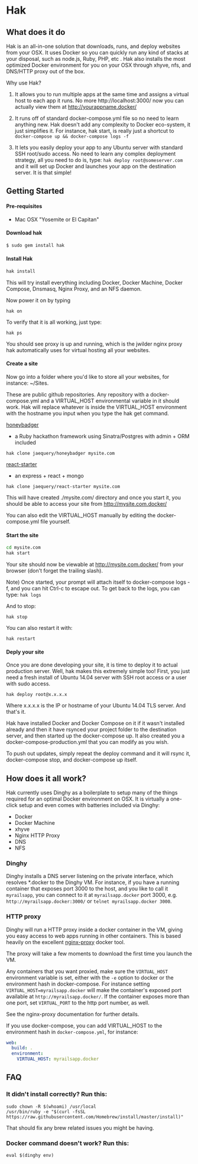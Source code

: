 # Hak

## What does it do

Hak is an all-in-one solution that downloads, runs, and deploy websites from your OSX.
It uses Docker so you can quickly run any kind of stacks at your disposal, such as node.js, Ruby, PHP, etc .
Hak also installs the most optimized Docker environment for you on your OSX through xhyve, nfs, and DNS/HTTP proxy out of the box.

Why use Hak? 

1) It allows you to run multiple apps at the same time and assigns a virtual host to each app it runs. No more http://localhost:3000/ now you can actually view them at http://yourappname.docker/

2) It runs off of standard docker-compose.yml file so no need to learn anything new. Hak doesn't add any complexity to Docker eco-system, it just simplifies it. For instance, hak start, is really just a shortcut to ```docker-compose up && docker-compose logs -f```

3) It lets you easily deploy your app to any Ubuntu server with standard SSH root/sudo access. No need to learn any complex deployment strategy, all you need to do is, type: ```hak deploy root@someserver.com``` and it will set up Docker and launches your app on the destination server. It is that simple!


## Getting Started

#### Pre-requisites

* Mac OSX "Yosemite or El Capitan"

#### Download hak

```sh
$ sudo gem install hak
```

#### Install Hak

```sh
hak install
```

This will try install everything including Docker, Docker Machine, Docker Compose, Dnsmasq, Nginx Proxy, and an NFS daemon.

Now power it on by typing

```
hak on
```

To verify that it is all working, just type:

```
hak ps
```

You should see proxy is up and running, which is the jwilder nginx proxy hak automatically uses for virtual hosting all your websites.

#### Create a site

Now go into a folder where you'd like to store all your websites, for instance: ~/Sites.

These are public github repositories. Any repository with a docker-compose.yml and a VIRTUAL_HOST environmental variable in it should work. Hak will replace whatever is inside the VIRTUAL_HOST environment with the hostname you input when you type the hak get command.

[honeybadger](https://github.com/jaequery/honeybadger)
- a Ruby hackathon framework using Sinatra/Postgres with admin + ORM included
```
hak clone jaequery/honeybadger mysite.com
```

[react-starter](https://github.com/jaequery/react-starter)
- an express + react + mongo
```
hak clone jaequery/react-starter mysite.com
```

This will have created ./mysite.com/ directory and once you start it, you should be able to access your site from http://mysite.com.docker/

You can also edit the VIRTUAL_HOST manually by editing the docker-compose.yml file yourself.

#### Start the site

```sh
cd mysite.com
hak start
```

Your site should now be viewable at http://mysite.com.docker/ from your browser (don't forget the trailing slash).

Note) Once started, your prompt will attach itself to docker-compose logs -f, and you can hit Ctrl-c to escape out. 
To get back to the logs, you can type: ```hak logs```

And to stop:

```
hak stop
```

You can also restart it with:

```
hak restart
```

#### Deply your site

Once you are done developing your site, it is time to deploy it to actual production server.
Well, hak makes this extremely simple too!
First, you just need a fresh install of Ubuntu 14.04 server with SSH root access or a user with sudo access. 

```
hak deploy root@x.x.x.x
```

Where x.x.x.x is the IP or hostname of your Ubuntu 14.04 TLS server.
And that's it. 

Hak have installed Docker and Docker Compose on it if it wasn't installed already and then it have rsynced your project folder to the destination server, and then started up the docker-compose up. It also created you a docker-compose-production.yml that you can modify as you wish. 

To push out updates, simply repeat the deploy command and it will rsync it, docker-compose stop, and docker-compose up itself.

## How does it all work?

Hak currently uses Dinghy as a boilerplate to setup many of the things required for an optimal Docker environment on OSX.
It is virtually a one-click setup and even comes with batteries included via Dinghy:

- Docker 
- Docker Machine
- xhyve
- Nginx HTTP Proxy
- DNS
- NFS

### Dinghy
Dinghy installs a DNS server listening on the private interface, which
resolves \*.docker to the Dinghy VM. For instance, if you have a running
container that exposes port 3000 to the host, and you like to call it
`myrailsapp`, you can connect to it at `myrailsapp.docker` port 3000, e.g.
`http://myrailsapp.docker:3000/` or `telnet myrailsapp.docker 3000`.

### HTTP proxy

Dinghy will run a HTTP proxy inside a docker container in the VM, giving you
easy access to web apps running in other containers. This is based heavily on
the excellent [nginx-proxy](https://github.com/jwilder/nginx-proxy) docker tool.

The proxy will take a few moments to download the first time you launch the VM.

Any containers that you want proxied, make sure the `VIRTUAL_HOST`
environment variable is set, either with the `-e` option to docker or
the environment hash in docker-compose. For instance setting
`VIRTUAL_HOST=myrailsapp.docker` will make the container's exposed port
available at `http://myrailsapp.docker/`. If the container exposes more
than one port, set `VIRTUAL_PORT` to the http port number, as well.

See the nginx-proxy documentation for further details.

If you use docker-compose, you can add VIRTUAL_HOST to the environment hash in
`docker-compose.yml`, for instance:

```yaml
web:
  build: .
  environment:
    VIRTUAL_HOST: myrailsapp.docker
```

## FAQ

### It didn't install correctly? Run this:

```
sudo chown -R $(whoami) /usr/local
/usr/bin/ruby -e "$(curl -fsSL https://raw.githubusercontent.com/Homebrew/install/master/install)"
```

That should fix any brew related issues you might be having.

### Docker command doesn't work? Run this:

```
eval $(dinghy env)
```
